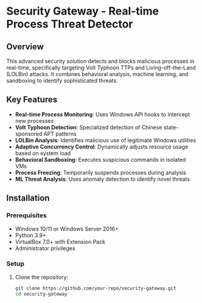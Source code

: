 # Security Gateway - Real-time Process Threat Detector

## Overview
This advanced security solution detects and blocks malicious processes in real-time, specifically targeting Volt Typhoon TTPs and Living-off-the-Land (LOLBin) attacks. It combines behavioral analysis, machine learning, and sandboxing to identify sophisticated threats.

## Key Features
- **Real-time Process Monitoring**: Uses Windows API hooks to intercept new processes
- **Volt Typhoon Detection**: Specialized detection of Chinese state-sponsored APT patterns
- **LOLBin Analysis**: Identifies malicious use of legitimate Windows utilities
- **Adaptive Concurrency Control**: Dynamically adjusts resource usage based on system load
- **Behavioral Sandboxing**: Executes suspicious commands in isolated VMs
- **Process Freezing**: Temporarily suspends processes during analysis
- **ML Threat Analysis**: Uses anomaly detection to identify novel threats

## Installation
### Prerequisites
- Windows 10/11 or Windows Server 2016+
- Python 3.9+
- VirtualBox 7.0+ with Extension Pack
- Administrator privileges

### Setup
1. Clone the repository:
   ```bash
   git clone https://github.com/your-repo/security-gateway.git
   cd security-gateway

